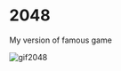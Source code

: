 # 2048
My version of famous game

![gif2048](https://user-images.githubusercontent.com/49697556/154849415-898fda4a-fdaf-4259-ad6d-0ab8eeb08b90.gif)
